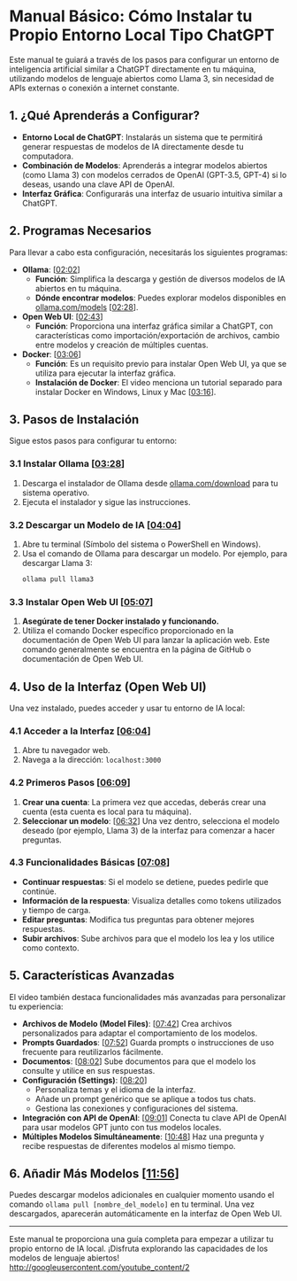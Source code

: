 # Manual Básico: Cómo Instalar tu Propio Entorno Local Tipo ChatGPT

Este manual te guiará a través de los pasos para configurar un entorno de inteligencia artificial similar a ChatGPT directamente en tu máquina, utilizando modelos de lenguaje abiertos como Llama 3, sin necesidad de APIs externas o conexión a internet constante.

## 1\. ¿Qué Aprenderás a Configurar?

  * **Entorno Local de ChatGPT**: Instalarás un sistema que te permitirá generar respuestas de modelos de IA directamente desde tu computadora.
  * **Combinación de Modelos**: Aprenderás a integrar modelos abiertos (como Llama 3) con modelos cerrados de OpenAI (GPT-3.5, GPT-4) si lo deseas, usando una clave API de OpenAI.
  * **Interfaz Gráfica**: Configurarás una interfaz de usuario intuitiva similar a ChatGPT.

## 2\. Programas Necesarios

Para llevar a cabo esta configuración, necesitarás los siguientes programas:

  * **Ollama**: \[[02:02](http://www.youtube.com/watch?v=BnL-XrzxSZE&t=122)\]
      * **Función**: Simplifica la descarga y gestión de diversos modelos de IA abiertos en tu máquina.
      * **Dónde encontrar modelos**: Puedes explorar modelos disponibles en [ollama.com/models](https://ollama.com/models) \[[02:28](http://www.youtube.com/watch?v=BnL-XrzxSZE&t=148)\].
  * **Open Web UI**: \[[02:43](http://www.youtube.com/watch?v=BnL-XrzxSZE&t=163)\]
      * **Función**: Proporciona una interfaz gráfica similar a ChatGPT, con características como importación/exportación de archivos, cambio entre modelos y creación de múltiples cuentas.
  * **Docker**: \[[03:06](http://www.youtube.com/watch?v=BnL-XrzxSZE&t=186)\]
      * **Función**: Es un requisito previo para instalar Open Web UI, ya que se utiliza para ejecutar la interfaz gráfica.
      * **Instalación de Docker**: El video menciona un tutorial separado para instalar Docker en Windows, Linux y Mac \[[03:16](http://www.youtube.com/watch?v=BnL-XrzxSZE&t=196)\].

## 3\. Pasos de Instalación

Sigue estos pasos para configurar tu entorno:

### 3.1 Instalar Ollama \[[03:28](http://www.youtube.com/watch?v=BnL-XrzxSZE&t=208)\]

1.  Descarga el instalador de Ollama desde [ollama.com/download](https://ollama.com/download) para tu sistema operativo.
2.  Ejecuta el instalador y sigue las instrucciones.

### 3.2 Descargar un Modelo de IA \[[04:04](http://www.youtube.com/watch?v=BnL-XrzxSZE&t=244)\]

1.  Abre tu terminal (Símbolo del sistema o PowerShell en Windows).
2.  Usa el comando de Ollama para descargar un modelo. Por ejemplo, para descargar Llama 3:
    ```bash
    ollama pull llama3
    ```

### 3.3 Instalar Open Web UI \[[05:07](http://www.youtube.com/watch?v=BnL-XrzxSZE&t=307)\]

1.  **Asegúrate de tener Docker instalado y funcionando.**
2.  Utiliza el comando Docker específico proporcionado en la documentación de Open Web UI para lanzar la aplicación web. Este comando generalmente se encuentra en la página de GitHub o documentación de Open Web UI.

## 4\. Uso de la Interfaz (Open Web UI)

Una vez instalado, puedes acceder y usar tu entorno de IA local:

### 4.1 Acceder a la Interfaz \[[06:04](http://www.youtube.com/watch?v=BnL-XrzxSZE&t=364)\]

1.  Abre tu navegador web.
2.  Navega a la dirección: `localhost:3000`

### 4.2 Primeros Pasos \[[06:09](http://www.youtube.com/watch?v=BnL-XrzxSZE&t=369)\]

1.  **Crear una cuenta**: La primera vez que accedas, deberás crear una cuenta (esta cuenta es local para tu máquina).
2.  **Seleccionar un modelo**: \[[06:32](http://www.youtube.com/watch?v=BnL-XrzxSZE&t=392)\] Una vez dentro, selecciona el modelo deseado (por ejemplo, Llama 3) de la interfaz para comenzar a hacer preguntas.

### 4.3 Funcionalidades Básicas \[[07:08](http://www.youtube.com/watch?v=BnL-XrzxSZE&t=428)\]

  * **Continuar respuestas**: Si el modelo se detiene, puedes pedirle que continúe.
  * **Información de la respuesta**: Visualiza detalles como tokens utilizados y tiempo de carga.
  * **Editar preguntas**: Modifica tus preguntas para obtener mejores respuestas.
  * **Subir archivos**: Sube archivos para que el modelo los lea y los utilice como contexto.

## 5\. Características Avanzadas

El video también destaca funcionalidades más avanzadas para personalizar tu experiencia:

  * **Archivos de Modelo (Model Files)**: \[[07:42](http://www.youtube.com/watch?v=BnL-XrzxSZE&t=462)\] Crea archivos personalizados para adaptar el comportamiento de los modelos.
  * **Prompts Guardados**: \[[07:52](http://www.youtube.com/watch?v=BnL-XrzxSZE&t=472)\] Guarda prompts o instrucciones de uso frecuente para reutilizarlos fácilmente.
  * **Documentos**: \[[08:02](http://www.youtube.com/watch?v=BnL-XrzxSZE&t=482)\] Sube documentos para que el modelo los consulte y utilice en sus respuestas.
  * **Configuración (Settings)**: \[[08:20](http://www.youtube.com/watch?v=BnL-XrzxSZE&t=500)\]
      * Personaliza temas y el idioma de la interfaz.
      * Añade un prompt genérico que se aplique a todos tus chats.
      * Gestiona las conexiones y configuraciones del sistema.
  * **Integración con API de OpenAI**: \[[09:01](http://www.youtube.com/watch?v=BnL-XrzxSZE&t=541)\] Conecta tu clave API de OpenAI para usar modelos GPT junto con tus modelos locales.
  * **Múltiples Modelos Simultáneamente**: \[[10:48](http://www.youtube.com/watch?v=BnL-XrzxSZE&t=648)\] Haz una pregunta y recibe respuestas de diferentes modelos al mismo tiempo.

## 6\. Añadir Más Modelos \[[11:56](http://www.youtube.com/watch?v=BnL-XrzxSZE&t=716)\]

Puedes descargar modelos adicionales en cualquier momento usando el comando `ollama pull [nombre_del_modelo]` en tu terminal. Una vez descargados, aparecerán automáticamente en la interfaz de Open Web UI.

-----

Este manual te proporciona una guía completa para empezar a utilizar tu propio entorno de IA local. ¡Disfruta explorando las capacidades de los modelos de lenguaje abiertos\!
http://googleusercontent.com/youtube_content/2